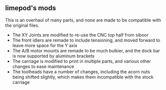 ## limepod's mods

This is an overhaul of many parts, and none are made to be compatible with the original files.

* The XY Joints are modified to re-use the CNC top half from siboor
* The front idlers are remade to include tensioning, and moved forward to leave more space for the Y axis
* The A/B motor mounts are remade to be much bulkier, and the dock bar is now supported by aluminum brackets
* The carriage is modified to print in multiple parts, and various other changes to ease maintenance
* The toolheads have a number of changes, including the acorn nuts being shifted slightly, which makes them incompatible with the stock carriage


